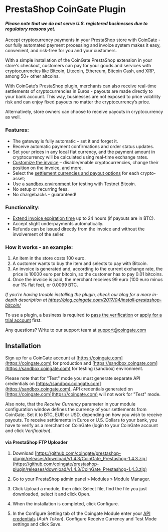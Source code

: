 # PrestaShop CoinGate Plugin

#### ***Please note that we do not serve U.S. registered businesses due to regulatory reasons yet.***

Accept cryptocurrency payments in your PrestaShop store with [CoinGate](https://coingate.com/) - our fully automated payment processing and invoice system makes it easy, convenient, and risk-free for you and your customers.

With a simple installation of the CoinGate PrestaShop extension in your store's checkout, customers can pay for your goods and services with cryptocurrencies like Bitcoin, Litecoin, Ethereum, Bitcoin Cash, and XRP, among 50+ other altcoins.

With CoinGate’s PrestaShop plugin, merchants can also receive real-time settlements of cryptocurrencies in Euros - payouts are made directly to your bank account. This way, businesses are not exposed to price volatility risk and can enjoy fixed payouts no matter the cryptocurrency’s price.

Alternatively, store owners can choose to receive payouts in cryptocurrency as well.

### Features:
* The gateway is fully automatic – set it and forget it.
* Receive automatic payment confirmations and order status updates.
* Set your prices in any local fiat currency, and the payment amount in cryptocurrency will be calculated using real-time exchange rates.
* [Customize the invoice](https://blog.coingate.com/2019/03/how-to-customize-merchants-invoice-guide/) – disable/enable cryptocurrencies, change their position on the invoice, and more.
* Select the [settlement currencies and payout options](https://blog.coingate.com/2019/08/payouts-fiat-settlements/) for each crypto-asset;
* Use a [sandbox environment](https://sandbox.coingate.com) for testing with Testnet Bitcoin.
* No setup or recurring fees.
* No chargebacks – guaranteed!

### Functionality:
* [Extend invoice expiration time](https://blog.coingate.com/2017/09/bitcoin-merchant-extend-invoice-expiration-time/) up to 24 hours (if payouts are in BTC).
* Accept slight underpayments automatically.
* Refunds can be issued directly from the invoice and without the involvement of the seller.

### How it works - an example:
1. An item in the store costs 100 euro.
2. A customer wants to buy the item and selects to pay with Bitcoin.
3. An invoice is generated and, according to the current exchange rate, the price is 10000 euro per bitcoin, so the customer has to pay 0.01 bitcoins.
4. Once the invoice is paid, the merchant receives 99 euro (100 euro minus our 1% flat fee), or 0.0099 BTC.

*If you’re having trouble installing the plugin, check our blog for a more in-depth description at https://blog.coingate.com/2017/04/install-prestashop-bitcoin/*

To use a plugin, a business is required to [pass the verification](https://blog.coingate.com/2019/05/verify-merchant-account-faq/) or [apply for a trial account](https://blog.coingate.com/2020/06/business-trial-account/) first.

Any questions? Write to our support team at [support@coingate.com](mailto:support@coingate.com)

## Installation

Sign up for a CoinGate account at [https://coingate.com](https://coingate.com) for production and [https://sandbox.coingate.com](https://sandbox.coingate.com) for testing (sandbox) environment.

Please note that for "Test" mode you must generate separate API credentials on [https://sandbox.coingate.com](https://sandbox.coingate.com). API credentials generated on [https://coingate.com](https://coingate.com) will not work for "Test" mode.

Also note, that the *Receive Currency* parameter in your module configuration window defines the currency of your settlements from CoinGate. Set it to BTC, EUR or USD, depending on how you wish to receive payouts. To receive settlements in Euros or U.S. Dollars to your bank, you have to verify as a merchant on CoinGate (login to your CoinGate account and click *Verification*).

#### via PrestaShop FTP Uploader
1. Download [https://github.com/coingate/prestashop-plugin/releases/download/v1.4.3/CoinGate_Prestashop-1.4.3.zip](https://github.com/coingate/prestashop-plugin/releases/download/v1.4.3/CoinGate_Prestashop-1.4.3.zip)

2. Go to your PrestaShop admin panel » Modules » Module Manager.

3. Click Upload a module, then click Select file, find the file you just downloaded, select it and click Open.

4. When the installation is completed, click Configure.

5. In the Configure Setting tab of the Coingate Module enter your [API credentials](https://support.coingate.com/en/42/how-can-i-create-coingate-api-credentials) (*Auth Token*). Configure Receive Currency and Test Mode settings and click Save.
